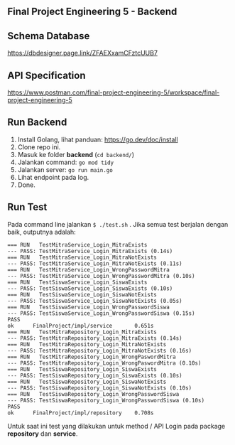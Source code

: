 ## Final Project Engineering 5 - Backend

## Schema Database
https://dbdesigner.page.link/ZFAEXxamCFztcUUB7

## API Specification
https://www.postman.com/final-project-engineering-5/workspace/final-project-engineering-5

## Run Backend
1. Install Golang, lihat panduan: https://go.dev/doc/install
2. Clone repo ini.
3. Masuk ke folder <b>backend</b> (```cd backend/```)
4. Jalankan command: ```go mod tidy```
5. Jalankan server: ```go run main.go```
6. Lihat endpoint pada log.
7. Done.

## Run Test
Pada command line jalankan ```$ ./test.sh```
. Jika semua test berjalan dengan baik, outputnya adalah:
```
=== RUN   TestMitraService_Login_MitraExists
--- PASS: TestMitraService_Login_MitraExists (0.14s)
=== RUN   TestMitraService_Login_MitraNotExists
--- PASS: TestMitraService_Login_MitraNotExists (0.11s)
=== RUN   TestMitraService_Login_WrongPasswordMitra
--- PASS: TestMitraService_Login_WrongPasswordMitra (0.10s)
=== RUN   TestSiswaService_Login_SiswaExists
--- PASS: TestSiswaService_Login_SiswaExists (0.10s)
=== RUN   TestSiswaService_Login_SiswaNotExists
--- PASS: TestSiswaService_Login_SiswaNotExists (0.05s)
=== RUN   TestSiswaService_Login_WrongPasswordSiswa
--- PASS: TestSiswaService_Login_WrongPasswordSiswa (0.15s)
PASS
ok      FinalProject/impl/service       0.651s
=== RUN   TestMitraRepository_Login_MitraExists
--- PASS: TestMitraRepository_Login_MitraExists (0.14s)
=== RUN   TestMitraRepository_Login_MitraNotExists
--- PASS: TestMitraRepository_Login_MitraNotExists (0.16s)
=== RUN   TestMitraRepository_Login_WrongPaswordMitra
--- PASS: TestMitraRepository_Login_WrongPaswordMitra (0.10s)
=== RUN   TestSiswaRepository_Login_SiswaExists
--- PASS: TestSiswaRepository_Login_SiswaExists (0.10s)
=== RUN   TestSiswaRepository_Login_SiswaNotExists
--- PASS: TestSiswaRepository_Login_SiswaNotExists (0.10s)
=== RUN   TestSiswaRepository_Login_WrongPasswordSiswa
--- PASS: TestSiswaRepository_Login_WrongPasswordSiswa (0.10s)
PASS
ok      FinalProject/impl/repository    0.708s
```

Untuk saat ini test yang dilakukan untuk method / API Login pada package <b>repository</b> dan <b>service</b>.
